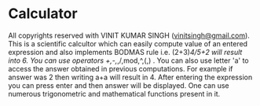 # Calculator

All copyrights reserved with VINIT KUMAR SINGH (vinitsingh@gmail.com).
This is a scientific calcultor which can easily compute value of an entered expression and also implements BODMAS rule
i.e. (2+3)*4/5+2 will result into 6.
You can use operators  +,-,*,/,mod,^,(,) .
You can also use letter 'a' to access the answer obtained in previous computations.
For example if answer was 2 then writing a+a will result in 4.
After entering the expression you can press enter and then answer will be displayed.
One can use numerous trigonometric and mathematical functions present in it.
